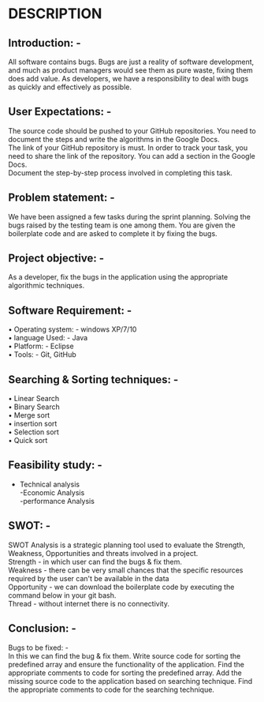# DESCRIPTION
## Introduction: -
All software contains bugs. Bugs are just a reality of software development, and much as product managers would see them as pure waste, fixing them does add value. As developers, we have a responsibility to deal with bugs as quickly and effectively as possible.
## User Expectations: -
The source code should be pushed to your GitHub repositories. You need to document the steps and write the algorithms in the Google Docs.  
The link of your GitHub repository is must. In order to track your task, you need to share the link of the repository. You can add a section in the Google Docs.  
Document the step-by-step process involved in completing this task.  

## Problem statement: -
We have been assigned a few tasks during the sprint planning. Solving the bugs raised by the testing team is one among them. You are given the boilerplate code and are asked to complete it by fixing the bugs.
## Project objective: -
As a developer, fix the bugs in the application using the appropriate algorithmic techniques.

## Software Requirement: -
•	Operating system: - windows XP/7/10  
•	language Used: - Java  
•	Platform: - Eclipse  
•	Tools: - Git, GitHub   



## Searching & Sorting techniques: -
•	Linear Search   
•	Binary Search   
•	Merge sort   
•	insertion sort   
•	Selection sort   
•	Quick sort   
## Feasibility study: -
- Technical analysis  
-Economic Analysis  
-performance Analysis  

## SWOT: -
SWOT Analysis is a strategic planning tool used to evaluate the Strength, Weakness, Opportunities and threats involved in a project.  
Strength - in which user can find the bugs & fix them.  
Weakness - there can be very small chances that the specific resources required by the user can't be available in the data  
Opportunity - we can download the boilerplate code by executing the command below in your git bash.  
Thread - without internet there is no connectivity.  
## Conclusion: -
Bugs to be fixed: -  
 In this we can find the bug & fix them. Write source code for sorting the predefined array and ensure the functionality of the application. Find the appropriate comments to code for sorting the predefined array. Add the missing source code to the application based on searching technique. Find the appropriate comments to code for the searching technique.



